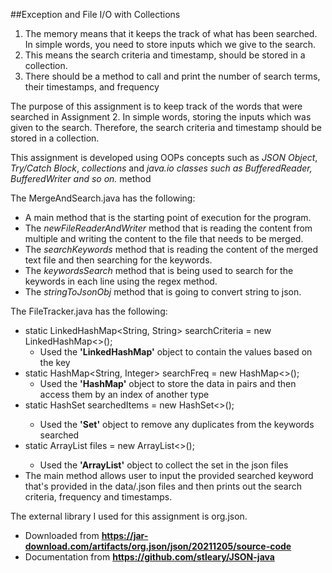 ##Exception and File I/O with Collections

1. The memory means that it keeps the track of what has been searched. In simple words, you
need to store inputs which we give to the search.
2. This means the search criteria and timestamp, should be stored in a collection.
3. There should be a method to call and print the number of search terms, their timestamps,
and frequency

The purpose of this assignment is to keep track of the words that were searched in Assignment 2. In simple words, storing the inputs which was given to the search. Therefore, the search criteria and timestamp should be stored in a collection.

This assignment is developed using OOPs concepts such as *JSON Object*, *Try/Catch Block*, *collections* and *java.io classes such as BufferedReader, BufferedWriter and so on.* method

The MergeAndSearch.java has the following:

* A main method that is the starting point of execution for the program.
* The *newFileReaderAndWriter* method that is reading the content from multiple and writing the content to the file that needs to be merged.
* The *searchKeywords* method that is reading the content of the merged text file and then searching for the keywords.
* The *keywordsSearch* method that is being used to search for the keywords in each line using the regex method.
* The *stringToJsonObj* method that is going to convert string to json. 

The FileTracker.java has the following: 

* static LinkedHashMap<String, String> searchCriteria = new LinkedHashMap<>();
  * Used the **'LinkedHashMap'** object to contain the values based on the key
* static HashMap<String, Integer> searchFreq = new HashMap<>();
  * Used the **'HashMap'** object to store the data in pairs and then access them by an index of another type
* static HashSet<String> searchedItems = new HashSet<>();
  * Used the **'Set'** object to remove any duplicates from the keywords searched
* static ArrayList<String> files = new ArrayList<>();
  * Used the **'ArrayList'** object to collect the set in the json files
* The main method allows user to input the provided searched keyword that's provided in the data/.json files and then prints out the search criteria, frequency and timestamps.

The external library I used for this assignment is org.json.
* Downloaded from **https://jar-download.com/artifacts/org.json/json/20211205/source-code** 
* Documentation from **https://github.com/stleary/JSON-java**



